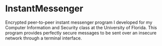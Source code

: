 # InstantMessenger
Encrypted peer-to-peer instant messenger program I developed for my Computer Information and Security class at the University of Florida. This program provides perfectly secure messages to be sent over an insecure network through a terminal interface.
